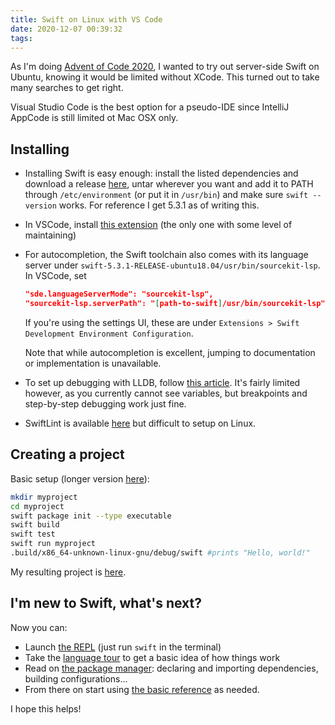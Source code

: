 ```yaml
---
title: Swift on Linux with VS Code
date: 2020-12-07 00:39:32
tags:
---
```


As I'm doing [Advent of Code 2020](https://adventofcode.com/2020), I wanted to try out server-side Swift on Ubuntu, knowing it would be limited without XCode. This turned out to take many searches to get right.

Visual Studio Code is the best option for a pseudo-IDE since IntelliJ AppCode is still limited ot Mac OSX only.

## Installing

- Installing Swift is easy enough: install the listed dependencies and download a release [here](https://swift.org/download/#releases), untar wherever you want and add it to PATH through `/etc/environment` (or put it in `/usr/bin`) and make sure `swift --version` works. For reference I get 5.3.1 as of writing this.
- In VSCode, install [this extension](https://marketplace.visualstudio.com/items?itemName=vknabel.vscode-swift-development-environment) (the only one with some level of maintaining)
- For autocompletion, the Swift toolchain also comes with its language server under `swift-5.3.1-RELEASE-ubuntu18.04/usr/bin/sourcekit-lsp`. In VSCode, set
  
  ```json
  "sde.languageServerMode": "sourcekit-lsp",
  "sourcekit-lsp.serverPath": "[path-to-swift]/usr/bin/sourcekit-lsp"
  ```

  If you're using the settings UI, these are under `Extensions > Swift Development Environment Configuration`.
  
  Note that while autocompletion is excellent, jumping to documentation or implementation is unavailable.
- To set up debugging with LLDB, follow [this article](https://www.vknabel.com/pages/Debugging-Swift-in-VS-Code/). It's fairly limited however, as you currently cannot see variables, but breakpoints and step-by-step debugging work just fine.
- SwiftLint is available [here]([SwiftLint](https://github.com/realm/SwiftLint#installation)) but difficult to setup on Linux.

## Creating a project

Basic setup (longer version [here](https://swift.org/getting-started/#using-the-package-manager)):

```bash
mkdir myproject
cd myproject
swift package init --type executable
swift build
swift test
swift run myproject
.build/x86_64-unknown-linux-gnu/debug/swift #prints "Hello, world!"
```

My resulting project is [here](https://github.com/fedidat/AdventOfCode2020/tree/master/swift).

## I'm new to Swift, what's next?

Now you can:
- Launch [the REPL](https://swift.org/getting-started/#using-the-repl) (just run `swift` in the terminal)
- Take the [language tour](https://docs.swift.org/swift-book/GuidedTour/GuidedTour.html) to get a basic idea of how things work
- Read on [the package manager](https://swift.org/package-manager/): declaring and importing dependencies, building configurations...
- From there on start using [the basic reference](https://docs.swift.org/swift-book/LanguageGuide/TheBasics.html) as needed.

I hope this helps!
